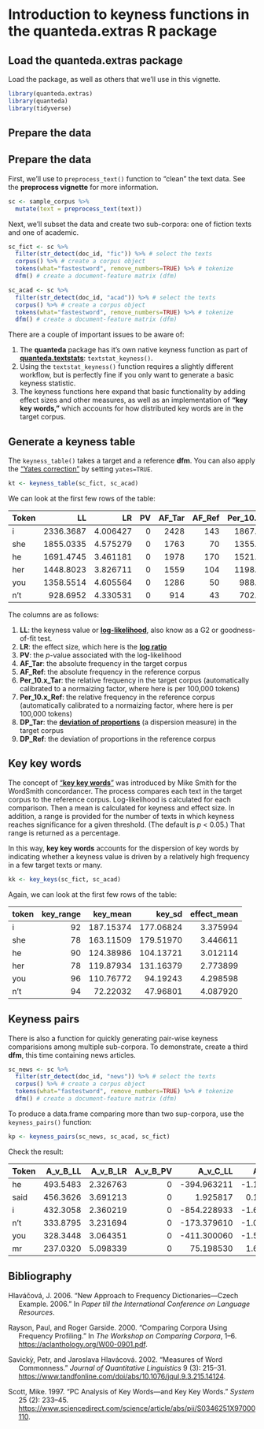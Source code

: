 # Introduction to keyness functions in the quanteda.extras R package

## Load the quanteda.extras package

Load the package, as well as others that we’ll use in this vignette.

``` r
library(quanteda.extras)
library(quanteda)
library(tidyverse)
```

## Prepare the data

## Prepare the data

First, we’ll use to `preprocess_text()` function to “clean” the text
data. See the **preprocess vignette** for more information.

``` r
sc <- sample_corpus %>%
  mutate(text = preprocess_text(text))
```

Next, we’ll subset the data and create two sub-corpora: one of fiction
texts and one of academic.

``` r
sc_fict <- sc %>%
  filter(str_detect(doc_id, "fic")) %>% # select the texts
  corpus() %>% # create a corpus object
  tokens(what="fastestword", remove_numbers=TRUE) %>% # tokenize
  dfm() # create a document-feature matrix (dfm)

sc_acad <- sc %>%
  filter(str_detect(doc_id, "acad")) %>% # select the texts
  corpus() %>% # create a corpus object
  tokens(what="fastestword", remove_numbers=TRUE) %>% # tokenize
  dfm() # create a document-feature matrix (dfm)
```

There are a couple of important issues to be aware of:

1.  The **quanteda** package has it’s own native keyness function as part of [**quanteda.textstats**](https://cran.r-project.org/web/packages/quanteda.textstats/index.html): `textstat_keyness()`.
2.  Using the `textstat_keyness()` function requires a slightly different workflow, but is perfectly fine if you only want to generate a basic keyness statistic.
3.  The keyness functions here expand that basic functionality by adding effect sizes and other measures, as well as an implementation of **“key key words,”** which accounts for how distributed key words are in the target corpus.

## Generate a keyness table

The `keyness_table()` takes a target and a reference **dfm**. You can also apply the [“Yates correction”](https://influentialpoints.com/Training/g-likelihood_ratio_test.htm) by setting `yates=TRUE`.

``` r
kt <- keyness_table(sc_fict, sc_acad)
```

We can look at the first few rows of the table:

<table>
<thead>
<tr>
<th style="text-align:left;">
Token
</th>
<th style="text-align:right;">
LL
</th>
<th style="text-align:right;">
LR
</th>
<th style="text-align:right;">
PV
</th>
<th style="text-align:right;">
AF_Tar
</th>
<th style="text-align:right;">
AF_Ref
</th>
<th style="text-align:right;">
Per_10.5_Tar
</th>
<th style="text-align:right;">
Per_10.5_Ref
</th>
<th style="text-align:right;">
DP_Tar
</th>
<th style="text-align:right;">
DP_Ref
</th>
</tr>
</thead>
<tbody>
<tr>
<td style="text-align:left;">
i
</td>
<td style="text-align:right;">
2336.3687
</td>
<td style="text-align:right;">
4.006427
</td>
<td style="text-align:right;">
0
</td>
<td style="text-align:right;">
2428
</td>
<td style="text-align:right;">
143
</td>
<td style="text-align:right;">
1867.1322
</td>
<td style="text-align:right;">
116.17704
</td>
<td style="text-align:right;">
0.3242046
</td>
<td style="text-align:right;">
0.5431349
</td>
</tr>
<tr>
<td style="text-align:left;">
she
</td>
<td style="text-align:right;">
1855.0335
</td>
<td style="text-align:right;">
4.575279
</td>
<td style="text-align:right;">
0
</td>
<td style="text-align:right;">
1763
</td>
<td style="text-align:right;">
70
</td>
<td style="text-align:right;">
1355.7471
</td>
<td style="text-align:right;">
56.86988
</td>
<td style="text-align:right;">
0.3747662
</td>
<td style="text-align:right;">
0.7893475
</td>
</tr>
<tr>
<td style="text-align:left;">
he
</td>
<td style="text-align:right;">
1691.4745
</td>
<td style="text-align:right;">
3.461181
</td>
<td style="text-align:right;">
0
</td>
<td style="text-align:right;">
1978
</td>
<td style="text-align:right;">
170
</td>
<td style="text-align:right;">
1521.0821
</td>
<td style="text-align:right;">
138.11257
</td>
<td style="text-align:right;">
0.2638247
</td>
<td style="text-align:right;">
0.5816552
</td>
</tr>
<tr>
<td style="text-align:left;">
her
</td>
<td style="text-align:right;">
1448.8023
</td>
<td style="text-align:right;">
3.826711
</td>
<td style="text-align:right;">
0
</td>
<td style="text-align:right;">
1559
</td>
<td style="text-align:right;">
104
</td>
<td style="text-align:right;">
1198.8711
</td>
<td style="text-align:right;">
84.49240
</td>
<td style="text-align:right;">
0.3796376
</td>
<td style="text-align:right;">
0.7746659
</td>
</tr>
<tr>
<td style="text-align:left;">
you
</td>
<td style="text-align:right;">
1358.5514
</td>
<td style="text-align:right;">
4.605564
</td>
<td style="text-align:right;">
0
</td>
<td style="text-align:right;">
1286
</td>
<td style="text-align:right;">
50
</td>
<td style="text-align:right;">
988.9341
</td>
<td style="text-align:right;">
40.62134
</td>
<td style="text-align:right;">
0.2354467
</td>
<td style="text-align:right;">
0.7578357
</td>
</tr>
<tr>
<td style="text-align:left;">
n’t
</td>
<td style="text-align:right;">
928.6952
</td>
<td style="text-align:right;">
4.330531
</td>
<td style="text-align:right;">
0
</td>
<td style="text-align:right;">
914
</td>
<td style="text-align:right;">
43
</td>
<td style="text-align:right;">
702.8661
</td>
<td style="text-align:right;">
34.93436
</td>
<td style="text-align:right;">
0.2028021
</td>
<td style="text-align:right;">
0.7417701
</td>
</tr>
</tbody>
</table>

The columns are as follows:

1.  **LL**: the keyness value or
    [**log-likelihood**](http://ucrel.lancs.ac.uk/llwizard.html), also
    know as a G2 or goodness-of-fit test.
2.  **LR**: the effect size, which here is the [**log
    ratio**](http://cass.lancs.ac.uk/log-ratio-an-informal-introduction/)
3.  **PV**: the *p*-value associated with the log-likelihood
4.  **AF_Tar**: the absolute frequency in the target corpus
5.  **AF_Ref**: the absolute frequency in the reference corpus
6.  **Per_10.x_Tar**: the relative frequency in the target corpus (automatically calibrated to a normaizing factor, where here is per 100,000 tokens)
7.  **Per_10.x_Ref**: the relative frequency in the reference corpus (automatically calibrated to a normaizing factor, where here is per 100,000 tokens)
8.  **DP_Tar**: the [**deviation of proportions**](https://www.researchgate.net/publication/233685362_Dispersions_and_adjusted_frequencies_in_corpora) (a dispersion measure) in the target corpus
9.  **DP_Ref**: the deviation of proportions in the reference corpus

## Key key words

The concept of [“**key key
words**”](https://lexically.net/downloads/version5/HTML/index.html?keykeyness_definition.htm) was introduced by Mike Smith for the WordSmith concordancer. The process compares each text in the target corpus to the reference corpus. Log-likelihood is calculated for each comparison. Then a mean is calculated for keyness and effect size. In addition, a range is provided
for the number of texts in which keyness reaches significance for a given threshold. (The default is *p* \< 0.05.) That range is returned as
a percentage.

In this way, **key key words** accounts for the dispersion of key words by indicating whether a keyness value is driven by a relatively high frequency in a few target texts or many.

``` r
kk <- key_keys(sc_fict, sc_acad)
```

Again, we can look at the first few rows of the table:

<table>
<thead>
<tr>
<th style="text-align:left;">
token
</th>
<th style="text-align:right;">
key_range
</th>
<th style="text-align:right;">
key_mean
</th>
<th style="text-align:right;">
key_sd
</th>
<th style="text-align:right;">
effect_mean
</th>
</tr>
</thead>
<tbody>
<tr>
<td style="text-align:left;">
i
</td>
<td style="text-align:right;">
92
</td>
<td style="text-align:right;">
187.15374
</td>
<td style="text-align:right;">
177.06824
</td>
<td style="text-align:right;">
3.375994
</td>
</tr>
<tr>
<td style="text-align:left;">
she
</td>
<td style="text-align:right;">
78
</td>
<td style="text-align:right;">
163.11509
</td>
<td style="text-align:right;">
179.51970
</td>
<td style="text-align:right;">
3.446611
</td>
</tr>
<tr>
<td style="text-align:left;">
he
</td>
<td style="text-align:right;">
90
</td>
<td style="text-align:right;">
124.38986
</td>
<td style="text-align:right;">
104.13721
</td>
<td style="text-align:right;">
3.012114
</td>
</tr>
<tr>
<td style="text-align:left;">
her
</td>
<td style="text-align:right;">
78
</td>
<td style="text-align:right;">
119.87934
</td>
<td style="text-align:right;">
131.16379
</td>
<td style="text-align:right;">
2.773899
</td>
</tr>
<tr>
<td style="text-align:left;">
you
</td>
<td style="text-align:right;">
96
</td>
<td style="text-align:right;">
110.76772
</td>
<td style="text-align:right;">
94.19243
</td>
<td style="text-align:right;">
4.298598
</td>
</tr>
<tr>
<td style="text-align:left;">
n’t
</td>
<td style="text-align:right;">
94
</td>
<td style="text-align:right;">
72.22032
</td>
<td style="text-align:right;">
47.96801
</td>
<td style="text-align:right;">
4.087920
</td>
</tr>
</tbody>
</table>

## Keyness pairs

There is also a function for quickly generating pair-wise keyness
comparisions among multiple sub-corpora. To demonstrate, create a third **dfm**, this time containing news articles.

``` r
sc_news <- sc %>%
  filter(str_detect(doc_id, "news")) %>% # select the texts
  corpus() %>% # create a corpus object
  tokens(what="fastestword", remove_numbers=TRUE) %>% # tokenize
  dfm() # create a document-feature matrix (dfm)
```

To produce a data.frame comparing more than two sup-corpora, use the `keyness_pairs()` function:

``` r
kp <- keyness_pairs(sc_news, sc_acad, sc_fict)
```

Check the result:

<table>
<thead>
<tr>
<th style="text-align:left;">
Token
</th>
<th style="text-align:right;">
A_v_B_LL
</th>
<th style="text-align:right;">
A_v_B_LR
</th>
<th style="text-align:right;">
A_v_B_PV
</th>
<th style="text-align:right;">
A_v_C_LL
</th>
<th style="text-align:right;">
A_v_C_LR
</th>
<th style="text-align:right;">
A_v_C_PV
</th>
<th style="text-align:right;">
B_v_C_LL
</th>
<th style="text-align:right;">
B_v_C_LR
</th>
<th style="text-align:right;">
B_v_C_PV
</th>
</tr>
</thead>
<tbody>
<tr>
<td style="text-align:left;">
he
</td>
<td style="text-align:right;">
493.5483
</td>
<td style="text-align:right;">
2.326763
</td>
<td style="text-align:right;">
0
</td>
<td style="text-align:right;">
-394.963211
</td>
<td style="text-align:right;">
-1.1344187
</td>
<td style="text-align:right;">
0.0000000
</td>
<td style="text-align:right;">
-1691.47454
</td>
<td style="text-align:right;">
-3.461181
</td>
<td style="text-align:right;">
0
</td>
</tr>
<tr>
<td style="text-align:left;">
said
</td>
<td style="text-align:right;">
456.3626
</td>
<td style="text-align:right;">
3.691213
</td>
<td style="text-align:right;">
0
</td>
<td style="text-align:right;">
1.925817
</td>
<td style="text-align:right;">
0.1296518
</td>
<td style="text-align:right;">
0.1652169
</td>
<td style="text-align:right;">
-415.45402
</td>
<td style="text-align:right;">
-3.561561
</td>
<td style="text-align:right;">
0
</td>
</tr>
<tr>
<td style="text-align:left;">
i
</td>
<td style="text-align:right;">
432.3058
</td>
<td style="text-align:right;">
2.360219
</td>
<td style="text-align:right;">
0
</td>
<td style="text-align:right;">
-854.228933
</td>
<td style="text-align:right;">
-1.6462082
</td>
<td style="text-align:right;">
0.0000000
</td>
<td style="text-align:right;">
-2336.36875
</td>
<td style="text-align:right;">
-4.006427
</td>
<td style="text-align:right;">
0
</td>
</tr>
<tr>
<td style="text-align:left;">
n’t
</td>
<td style="text-align:right;">
333.8795
</td>
<td style="text-align:right;">
3.231694
</td>
<td style="text-align:right;">
0
</td>
<td style="text-align:right;">
-173.379610
</td>
<td style="text-align:right;">
-1.0988371
</td>
<td style="text-align:right;">
0.0000000
</td>
<td style="text-align:right;">
-928.69517
</td>
<td style="text-align:right;">
-4.330531
</td>
<td style="text-align:right;">
0
</td>
</tr>
<tr>
<td style="text-align:left;">
you
</td>
<td style="text-align:right;">
328.3448
</td>
<td style="text-align:right;">
3.064351
</td>
<td style="text-align:right;">
0
</td>
<td style="text-align:right;">
-411.300060
</td>
<td style="text-align:right;">
-1.5412134
</td>
<td style="text-align:right;">
0.0000000
</td>
<td style="text-align:right;">
-1358.55143
</td>
<td style="text-align:right;">
-4.605564
</td>
<td style="text-align:right;">
0
</td>
</tr>
<tr>
<td style="text-align:left;">
mr
</td>
<td style="text-align:right;">
237.0320
</td>
<td style="text-align:right;">
5.098339
</td>
<td style="text-align:right;">
0
</td>
<td style="text-align:right;">
75.198530
</td>
<td style="text-align:right;">
1.6128090
</td>
<td style="text-align:right;">
0.0000000
</td>
<td style="text-align:right;">
-61.08761
</td>
<td style="text-align:right;">
-3.485530
</td>
<td style="text-align:right;">
0
</td>
</tr>
</tbody>
</table>

## Bibliography

<div id="refs" class="references csl-bib-body hanging-indent">

<div id="ref-hlavavcova2006new" class="csl-entry">

Hlaváčová, J. 2006. “New Approach to Frequency Dictionaries—Czech
Example. 2006.” In *Paper till the International Conference on Language
Resources*.

</div>

<div id="ref-rayson2000comparing" class="csl-entry">

Rayson, Paul, and Roger Garside. 2000. “Comparing Corpora Using
Frequency Profiling.” In *The Workshop on Comparing Corpora*, 1–6.
<https://aclanthology.org/W00-0901.pdf>.

</div>

<div id="ref-savicky2002measures" class="csl-entry">

Savickỳ, Petr, and Jaroslava Hlavácová. 2002. “Measures of Word
Commonness.” *Journal of Quantitative Linguistics* 9 (3): 215–31.
<https://www.tandfonline.com/doi/abs/10.1076/jqul.9.3.215.14124>.

</div>

<div id="ref-scott1997pc" class="csl-entry">

Scott, Mike. 1997. “PC Analysis of Key Words—and Key Key Words.”
*System* 25 (2): 233–45.
<https://www.sciencedirect.com/science/article/abs/pii/S0346251X97000110>.

</div>

</div>
